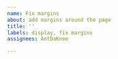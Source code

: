 ```yaml
---
name: Fix margins
about: add margins around the page
title: ''
labels: display, fix margins
assignees: AntDaKnee

---
```



